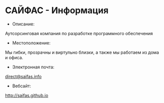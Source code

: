 # САЙФАС - Информация

- Описание:

Аутсорсинговая компания по разработке программного обеспечения

- Местоположение:

Мы гибки, прозрачны и виртульно близки, а также мы работаем из дома и офиса.

- Электронная почта:

[direct@saifas.info](mailto:direct@saifas.info?subject=Прямое%20сообщение%20из%20GitHub)

- Вебсайт:

http://saifas.github.io


